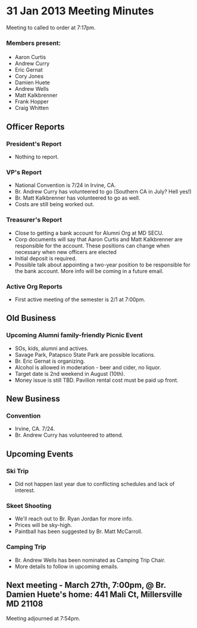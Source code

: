 # 31 Jan 2013 Meeting Minutes

Meeting to called to order at 7:17pm.

### Members present:

####

+ Aaron Curtis
+ Andrew Curry
+ Eric Gernat
+ Cory Jones
+ Damien Huete
+ Andrew Wells
+ Matt Kalkbrenner
+ Frank Hopper
+ Craig Whitten

## Officer Reports

### President's Report
+ Nothing to report.

### VP's Report
+ National Convention is 7/24 in Irvine, CA.
+ Br. Andrew Curry has volunteered to go (Southern CA in July? Hell
  yes!)
+ Br. Matt Kalkbrenner has volunteered to go as well.
+ Costs are still being worked out.

### Treasurer's Report
+ Close to getting a bank account for Alumni Org at MD SECU.
+ Corp documents will say that Aaron Curtis and Matt Kalkbrenner are
  responsible for the account. These positions can change when necessary
  when new officers are elected
+ Initial deposit is required.
+ Possible talk about appointing a two-year position to be responsible
  for the bank account. More info will be coming in a future email.

### Active Org Reports
+ First active meeting of the semester is 2/1 at 7:00pm.

## Old Business

### Upcoming Alumni family-friendly Picnic Event
+ SOs, kids, alumni and actives.
+ Savage Park, Patapsco State Park are possible locations.
+ Br. Eric Gernat is organizing.
+ Alcohol is allowed in moderation - beer and cider, no liquor.
+ Target date is 2nd weekend in August (10th).
+ Money issue is still TBD. Pavilion rental cost must be paid up front.

## New Business

### Convention
+ Irvine, CA. 7/24.
+ Br. Andrew Curry has volunteered to attend.

## Upcoming Events

### Ski Trip
+ Did not happen last year due to conflicting schedules and lack of
  interest.

### Skeet Shooting
+ We'll reach out to Br. Ryan Jordan for more info.
+ Prices will be sky-high.
+ Paintball has been suggested by Br. Matt McCarroll.

### Camping Trip
+ Br. Andrew Wells has been nominated as Camping Trip Chair.
+ More details to follow in upcoming emails.

## Next meeting - March 27th, 7:00pm, @ Br. Damien Huete's home: 441 Mali Ct, Millersville MD 21108

Meeting adjourned at 7:54pm.
